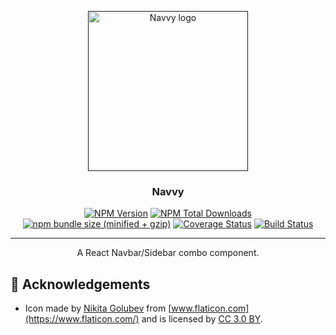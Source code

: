 <p align="center">
  <a href="" rel="noopener">
 <img width=256px height=256px src="https://github.com/alexlee-dev/navvy/raw/master/navvy.png" alt="Navvy logo"></a>
</p>

<h3 align="center">Navvy</h3>

<div align="center">

[![NPM Version][npm-image]][npm-url]   [![NPM Total Downloads][npm-downloads]][npm-url]   [![npm bundle size (minified + gzip)][size-image]][npm-url]   [![Coverage Status](https://coveralls.io/repos/github/alexlee-dev/navvy/badge.svg?branch=master)](https://coveralls.io/github/alexlee-dev/navvy?branch=master)   [![Build Status](https://travis-ci.org/alexlee-dev/navvy.svg?branch=master)](https://travis-ci.org/alexlee-dev/navvy.svg?branch=master)

</div>

---

<p align="center"> A React Navbar/Sidebar combo component.
    <br> 
</p>
<!-- ## 📝 Table of Contents

- [About](#about)
- [Getting Started](#getting_started)
- [Deployment](#deployment)
- [Usage](#usage)
- [Built Using](#built_using)
- [TODO](../TODO.md)
- [Contributing](../CONTRIBUTING.md)
- [Author](#author)
- [Acknowledgments](#acknowledgement)

## 🧐 About <a name = "about"></a>

Write about 1-2 paragraphs describing the purpose of your project.

## 🏁 Getting Started <a name = "getting_started"></a>

These instructions will get you a copy of the project up and running on your local machine for development and testing purposes. See [deployment](#deployment) for notes on how to deploy the project on a live system.

### Prerequisites

What things you need to install the software and how to install them.

```
Give examples
```

### Installing

A step by step series of examples that tell you how to get a development env running.

Say what the step will be

```
Give the example
```

And repeat

```
until finished
```

End with an example of getting some data out of the system or using it for a little demo.

## 🔧 Running the tests <a name = "tests"></a>

Explain how to run the automated tests for this system.

### Break down into end to end tests

Explain what these tests test and why

```
Give an example
```

### And coding style tests

Explain what these tests test and why

```
Give an example
```

## 🎈 Usage <a name="usage"></a>

Add notes about how to use the system.

## 🚀 Deployment <a name = "deployment"></a>

Add additional notes about how to deploy this on a live system. -->

## ⛏️ Built Using <a name = "built_using"></a>

- [Grommet](https://v2.grommet.io/) - UI Framework
- [React](https://reactjs.org/) - UI Framework

## ✍️ Author <a name = "author"></a>

- [Alex Lee](https://github.com/alexlee-dev) - Developer
<!-- 
See also the list of [contributors](https://github.com/kylelobo/The-Documentation-Compendium/contributors) who participated in this project. -->

## 🎉 Acknowledgements <a name = "acknowledgement"></a>

- Icon made by [Nikita Golubev](https://www.flaticon.com/authors/nikita-golubev) from [www.flaticon.com](https://www.flaticon.com/) and is licensed by [CC 3.0 BY](http://creativecommons.org/licenses/by/3.0/).

<!-- - Hat tip to anyone whose code was used
- Inspiration
- References -->

[npm-image]: https://img.shields.io/npm/v/navvy.svg
[npm-downloads]: https://img.shields.io/npm/dt/navvy.svg
[npm-url]: https://www.npmjs.com/package/navvy
[size-image]: https://img.shields.io/bundlephobia/minzip/navvy.svg
[navvy-icon]: https://github.com/alexlee-dev/navvy/raw/master/navvy.png
